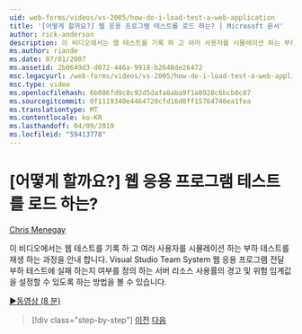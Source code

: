 ```yaml
---
uid: web-forms/videos/vs-2005/how-do-i-load-test-a-web-application
title: '[어떻게 할까요?] 웹 응용 프로그램 테스트를 로드 하는? | Microsoft 문서'
author: rick-anderson
description: 이 비디오에서는 웹 테스트를 기록 하 고 여러 사용자를 시뮬레이션 하는 부하 테스트를 재생 하는 과정을 안내 합니다. Visual Studio 표시 하는 중...
ms.author: riande
ms.date: 07/01/2007
ms.assetid: 2b0649d3-d072-446a-9918-b2648de26472
msc.legacyurl: /web-forms/videos/vs-2005/how-do-i-load-test-a-web-application
msc.type: video
ms.openlocfilehash: 6b086fd9c8c92d5dafa8aba9f1a8928c6bcb0c07
ms.sourcegitcommit: 0f1119340e4464720cfd16d0ff15764746ea1fea
ms.translationtype: MT
ms.contentlocale: ko-KR
ms.lasthandoff: 04/09/2019
ms.locfileid: "59413778"
---
```

# <a name="how-do-i-load-test-a-web-application"></a>[어떻게 할까요?] 웹 응용 프로그램 테스트를 로드 하는?

[Chris Menegay](https://twitter.com/CMenegay)

이 비디오에서는 웹 테스트를 기록 하 고 여러 사용자를 시뮬레이션 하는 부하 테스트를 재생 하는 과정을 안내 합니다. Visual Studio Team System 웹 응용 프로그램 전달 부하 테스트에 실패 하는지 여부를 정의 하는 서버 리소스 사용률의 경고 및 위험 임계값을 설정할 수 있도록 하는 방법을 볼 수 있습니다.

[&#9654;동영상 (8 분)](https://channel9.msdn.com/Blogs/ASP-NET-Site-Videos/how-do-i-load-test-a-web-application)

> [!div class="step-by-step"]
> [이전](how-do-i-practice-test-driven-development.md)
> [다음](how-do-i-tune-web-application-performance-with-profiling.md)
